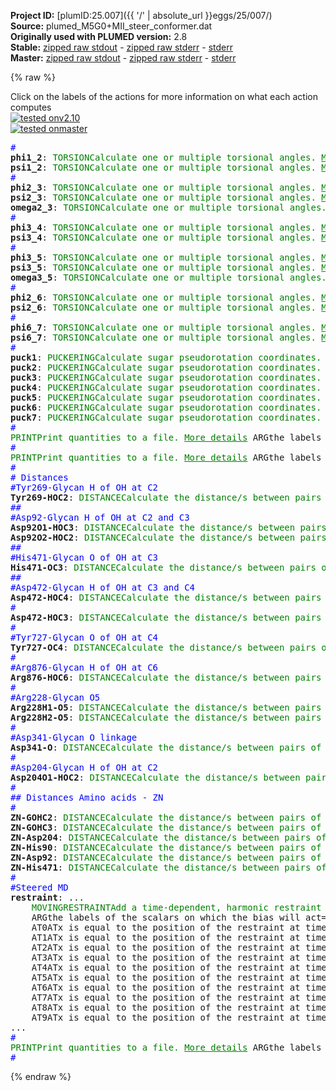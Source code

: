 **Project ID:** [plumID:25.007]({{ '/' | absolute_url }}eggs/25/007/)  
**Source:** plumed_M5G0+MII_steer_conformer.dat  
**Originally used with PLUMED version:** 2.8  
**Stable:** [zipped raw stdout](plumed_M5G0+MII_steer_conformer.dat.plumed.stdout.txt.zip) - [zipped raw stderr](plumed_M5G0+MII_steer_conformer.dat.plumed.stderr.txt.zip) - [stderr](plumed_M5G0+MII_steer_conformer.dat.plumed.stderr)  
**Master:** [zipped raw stdout](plumed_M5G0+MII_steer_conformer.dat.plumed_master.stdout.txt.zip) - [zipped raw stderr](plumed_M5G0+MII_steer_conformer.dat.plumed_master.stderr.txt.zip) - [stderr](plumed_M5G0+MII_steer_conformer.dat.plumed_master.stderr)  

{% raw %}
<div class="plumedpreheader">
<div class="headerInfo" id="value_details_data/plumed_M5G0+MII_steer_conformer.dat"> Click on the labels of the actions for more information on what each action computes </div>
<div class="containerBadge">
<div class="headerBadge"><a href="plumed_M5G0+MII_steer_conformer.dat.plumed.stderr"><img src="https://img.shields.io/badge/v2.10-passing-green.svg" alt="tested onv2.10" /></a></div>
<div class="headerBadge"><a href="plumed_M5G0+MII_steer_conformer.dat.plumed_master.stderr"><img src="https://img.shields.io/badge/master-passing-green.svg" alt="tested onmaster" /></a></div>
</div>
</div>
<pre class="plumedlisting">
<span style="color:blue" class="comment">#</span>
<b name="data/plumed_M5G0+MII_steer_conformer.datphi1_2" onclick='showPath("data/plumed_M5G0+MII_steer_conformer.dat","data/plumed_M5G0+MII_steer_conformer.datphi1_2","data/plumed_M5G0+MII_steer_conformer.datphi1_2","brown")'>phi1_2</b>: <span class="plumedtooltip" style="color:green">TORSION<span class="right">Calculate one or multiple torsional angles. <a href="https://www.plumed.org/doc-master/user-doc/html/TORSION" style="color:green">More details</a><i></i></span></span> <span class="plumedtooltip">ATOMS<span class="right">the four atoms involved in the torsional angle<i></i></span></span>=16217,16215,16214,16204
<span style="display:none;" id="data/plumed_M5G0+MII_steer_conformer.datphi1_2">The TORSION action with label <b>phi1_2</b> calculates the following quantities:<table  align="center" frame="void" width="95%" cellpadding="5%"><tr><td width="5%"><b> Quantity </b>  </td><td><b> Description </b> </td></tr><tr><td width="5%">phi1_2.value</td><td>the TORSION involving these atoms</td></tr></table></span><b name="data/plumed_M5G0+MII_steer_conformer.datpsi1_2" onclick='showPath("data/plumed_M5G0+MII_steer_conformer.dat","data/plumed_M5G0+MII_steer_conformer.datpsi1_2","data/plumed_M5G0+MII_steer_conformer.datpsi1_2","brown")'>psi1_2</b>: <span class="plumedtooltip" style="color:green">TORSION<span class="right">Calculate one or multiple torsional angles. <a href="https://www.plumed.org/doc-master/user-doc/html/TORSION" style="color:green">More details</a><i></i></span></span> <span class="plumedtooltip">ATOMS<span class="right">the four atoms involved in the torsional angle<i></i></span></span>=16215,16214,16204,16200
<span style="color:blue" class="comment">#</span>
<span style="display:none;" id="data/plumed_M5G0+MII_steer_conformer.datpsi1_2">The TORSION action with label <b>psi1_2</b> calculates the following quantities:<table  align="center" frame="void" width="95%" cellpadding="5%"><tr><td width="5%"><b> Quantity </b>  </td><td><b> Description </b> </td></tr><tr><td width="5%">psi1_2.value</td><td>the TORSION involving these atoms</td></tr></table></span><b name="data/plumed_M5G0+MII_steer_conformer.datphi2_3" onclick='showPath("data/plumed_M5G0+MII_steer_conformer.dat","data/plumed_M5G0+MII_steer_conformer.datphi2_3","data/plumed_M5G0+MII_steer_conformer.datphi2_3","brown")'>phi2_3</b>: <span class="plumedtooltip" style="color:green">TORSION<span class="right">Calculate one or multiple torsional angles. <a href="https://www.plumed.org/doc-master/user-doc/html/TORSION" style="color:green">More details</a><i></i></span></span> <span class="plumedtooltip">ATOMS<span class="right">the four atoms involved in the torsional angle<i></i></span></span>=16251,16235,16223,16220
<span style="display:none;" id="data/plumed_M5G0+MII_steer_conformer.datphi2_3">The TORSION action with label <b>phi2_3</b> calculates the following quantities:<table  align="center" frame="void" width="95%" cellpadding="5%"><tr><td width="5%"><b> Quantity </b>  </td><td><b> Description </b> </td></tr><tr><td width="5%">phi2_3.value</td><td>the TORSION involving these atoms</td></tr></table></span><b name="data/plumed_M5G0+MII_steer_conformer.datpsi2_3" onclick='showPath("data/plumed_M5G0+MII_steer_conformer.dat","data/plumed_M5G0+MII_steer_conformer.datpsi2_3","data/plumed_M5G0+MII_steer_conformer.datpsi2_3","brown")'>psi2_3</b>: <span class="plumedtooltip" style="color:green">TORSION<span class="right">Calculate one or multiple torsional angles. <a href="https://www.plumed.org/doc-master/user-doc/html/TORSION" style="color:green">More details</a><i></i></span></span> <span class="plumedtooltip">ATOMS<span class="right">the four atoms involved in the torsional angle<i></i></span></span>=16235,16223,16220,16218
<span style="display:none;" id="data/plumed_M5G0+MII_steer_conformer.datpsi2_3">The TORSION action with label <b>psi2_3</b> calculates the following quantities:<table  align="center" frame="void" width="95%" cellpadding="5%"><tr><td width="5%"><b> Quantity </b>  </td><td><b> Description </b> </td></tr><tr><td width="5%">psi2_3.value</td><td>the TORSION involving these atoms</td></tr></table></span><b name="data/plumed_M5G0+MII_steer_conformer.datomega2_3" onclick='showPath("data/plumed_M5G0+MII_steer_conformer.dat","data/plumed_M5G0+MII_steer_conformer.datomega2_3","data/plumed_M5G0+MII_steer_conformer.datomega2_3","brown")'>omega2_3</b>: <span class="plumedtooltip" style="color:green">TORSION<span class="right">Calculate one or multiple torsional angles. <a href="https://www.plumed.org/doc-master/user-doc/html/TORSION" style="color:green">More details</a><i></i></span></span> <span class="plumedtooltip">ATOMS<span class="right">the four atoms involved in the torsional angle<i></i></span></span>=16223,16220,16218,16224
<span style="color:blue" class="comment">#</span>
<span style="display:none;" id="data/plumed_M5G0+MII_steer_conformer.datomega2_3">The TORSION action with label <b>omega2_3</b> calculates the following quantities:<table  align="center" frame="void" width="95%" cellpadding="5%"><tr><td width="5%"><b> Quantity </b>  </td><td><b> Description </b> </td></tr><tr><td width="5%">omega2_3.value</td><td>the TORSION involving these atoms</td></tr></table></span><b name="data/plumed_M5G0+MII_steer_conformer.datphi3_4" onclick='showPath("data/plumed_M5G0+MII_steer_conformer.dat","data/plumed_M5G0+MII_steer_conformer.datphi3_4","data/plumed_M5G0+MII_steer_conformer.datphi3_4","brown")'>phi3_4</b>: <span class="plumedtooltip" style="color:green">TORSION<span class="right">Calculate one or multiple torsional angles. <a href="https://www.plumed.org/doc-master/user-doc/html/TORSION" style="color:green">More details</a><i></i></span></span> <span class="plumedtooltip">ATOMS<span class="right">the four atoms involved in the torsional angle<i></i></span></span>=16270,16255,16254,16241
<span style="display:none;" id="data/plumed_M5G0+MII_steer_conformer.datphi3_4">The TORSION action with label <b>phi3_4</b> calculates the following quantities:<table  align="center" frame="void" width="95%" cellpadding="5%"><tr><td width="5%"><b> Quantity </b>  </td><td><b> Description </b> </td></tr><tr><td width="5%">phi3_4.value</td><td>the TORSION involving these atoms</td></tr></table></span><b name="data/plumed_M5G0+MII_steer_conformer.datpsi3_4" onclick='showPath("data/plumed_M5G0+MII_steer_conformer.dat","data/plumed_M5G0+MII_steer_conformer.datpsi3_4","data/plumed_M5G0+MII_steer_conformer.datpsi3_4","brown")'>psi3_4</b>: <span class="plumedtooltip" style="color:green">TORSION<span class="right">Calculate one or multiple torsional angles. <a href="https://www.plumed.org/doc-master/user-doc/html/TORSION" style="color:green">More details</a><i></i></span></span> <span class="plumedtooltip">ATOMS<span class="right">the four atoms involved in the torsional angle<i></i></span></span>=16255,16254,16241,16237
<span style="color:blue" class="comment">#</span>
<span style="display:none;" id="data/plumed_M5G0+MII_steer_conformer.datpsi3_4">The TORSION action with label <b>psi3_4</b> calculates the following quantities:<table  align="center" frame="void" width="95%" cellpadding="5%"><tr><td width="5%"><b> Quantity </b>  </td><td><b> Description </b> </td></tr><tr><td width="5%">psi3_4.value</td><td>the TORSION involving these atoms</td></tr></table></span><b name="data/plumed_M5G0+MII_steer_conformer.datphi3_5" onclick='showPath("data/plumed_M5G0+MII_steer_conformer.dat","data/plumed_M5G0+MII_steer_conformer.datphi3_5","data/plumed_M5G0+MII_steer_conformer.datphi3_5","brown")'>phi3_5</b>: <span class="plumedtooltip" style="color:green">TORSION<span class="right">Calculate one or multiple torsional angles. <a href="https://www.plumed.org/doc-master/user-doc/html/TORSION" style="color:green">More details</a><i></i></span></span> <span class="plumedtooltip">ATOMS<span class="right">the four atoms involved in the torsional angle<i></i></span></span>=16292,16277,16250,16247
<span style="display:none;" id="data/plumed_M5G0+MII_steer_conformer.datphi3_5">The TORSION action with label <b>phi3_5</b> calculates the following quantities:<table  align="center" frame="void" width="95%" cellpadding="5%"><tr><td width="5%"><b> Quantity </b>  </td><td><b> Description </b> </td></tr><tr><td width="5%">phi3_5.value</td><td>the TORSION involving these atoms</td></tr></table></span><b name="data/plumed_M5G0+MII_steer_conformer.datpsi3_5" onclick='showPath("data/plumed_M5G0+MII_steer_conformer.dat","data/plumed_M5G0+MII_steer_conformer.datpsi3_5","data/plumed_M5G0+MII_steer_conformer.datpsi3_5","brown")'>psi3_5</b>: <span class="plumedtooltip" style="color:green">TORSION<span class="right">Calculate one or multiple torsional angles. <a href="https://www.plumed.org/doc-master/user-doc/html/TORSION" style="color:green">More details</a><i></i></span></span> <span class="plumedtooltip">ATOMS<span class="right">the four atoms involved in the torsional angle<i></i></span></span>=16277,16250,16247,16245
<span style="display:none;" id="data/plumed_M5G0+MII_steer_conformer.datpsi3_5">The TORSION action with label <b>psi3_5</b> calculates the following quantities:<table  align="center" frame="void" width="95%" cellpadding="5%"><tr><td width="5%"><b> Quantity </b>  </td><td><b> Description </b> </td></tr><tr><td width="5%">psi3_5.value</td><td>the TORSION involving these atoms</td></tr></table></span><b name="data/plumed_M5G0+MII_steer_conformer.datomega3_5" onclick='showPath("data/plumed_M5G0+MII_steer_conformer.dat","data/plumed_M5G0+MII_steer_conformer.datomega3_5","data/plumed_M5G0+MII_steer_conformer.datomega3_5","brown")'>omega3_5</b>: <span class="plumedtooltip" style="color:green">TORSION<span class="right">Calculate one or multiple torsional angles. <a href="https://www.plumed.org/doc-master/user-doc/html/TORSION" style="color:green">More details</a><i></i></span></span> <span class="plumedtooltip">ATOMS<span class="right">the four atoms involved in the torsional angle<i></i></span></span>=16250,16247,16245,16243
<span style="color:blue" class="comment">#</span>
<span style="display:none;" id="data/plumed_M5G0+MII_steer_conformer.datomega3_5">The TORSION action with label <b>omega3_5</b> calculates the following quantities:<table  align="center" frame="void" width="95%" cellpadding="5%"><tr><td width="5%"><b> Quantity </b>  </td><td><b> Description </b> </td></tr><tr><td width="5%">omega3_5.value</td><td>the TORSION involving these atoms</td></tr></table></span><b name="data/plumed_M5G0+MII_steer_conformer.datphi2_6" onclick='showPath("data/plumed_M5G0+MII_steer_conformer.dat","data/plumed_M5G0+MII_steer_conformer.datphi2_6","data/plumed_M5G0+MII_steer_conformer.datphi2_6","brown")'>phi2_6</b>: <span class="plumedtooltip" style="color:green">TORSION<span class="right">Calculate one or multiple torsional angles. <a href="https://www.plumed.org/doc-master/user-doc/html/TORSION" style="color:green">More details</a><i></i></span></span> <span class="plumedtooltip">ATOMS<span class="right">the four atoms involved in the torsional angle<i></i></span></span>=16314,16299,16234,16228
<span style="display:none;" id="data/plumed_M5G0+MII_steer_conformer.datphi2_6">The TORSION action with label <b>phi2_6</b> calculates the following quantities:<table  align="center" frame="void" width="95%" cellpadding="5%"><tr><td width="5%"><b> Quantity </b>  </td><td><b> Description </b> </td></tr><tr><td width="5%">phi2_6.value</td><td>the TORSION involving these atoms</td></tr></table></span><b name="data/plumed_M5G0+MII_steer_conformer.datpsi2_6" onclick='showPath("data/plumed_M5G0+MII_steer_conformer.dat","data/plumed_M5G0+MII_steer_conformer.datpsi2_6","data/plumed_M5G0+MII_steer_conformer.datpsi2_6","brown")'>psi2_6</b>: <span class="plumedtooltip" style="color:green">TORSION<span class="right">Calculate one or multiple torsional angles. <a href="https://www.plumed.org/doc-master/user-doc/html/TORSION" style="color:green">More details</a><i></i></span></span> <span class="plumedtooltip">ATOMS<span class="right">the four atoms involved in the torsional angle<i></i></span></span>=16299,16234,16228,16230
<span style="color:blue" class="comment">#</span>
<span style="display:none;" id="data/plumed_M5G0+MII_steer_conformer.datpsi2_6">The TORSION action with label <b>psi2_6</b> calculates the following quantities:<table  align="center" frame="void" width="95%" cellpadding="5%"><tr><td width="5%"><b> Quantity </b>  </td><td><b> Description </b> </td></tr><tr><td width="5%">psi2_6.value</td><td>the TORSION involving these atoms</td></tr></table></span><b name="data/plumed_M5G0+MII_steer_conformer.datphi6_7" onclick='showPath("data/plumed_M5G0+MII_steer_conformer.dat","data/plumed_M5G0+MII_steer_conformer.datphi6_7","data/plumed_M5G0+MII_steer_conformer.datphi6_7","brown")'>phi6_7</b>: <span class="plumedtooltip" style="color:green">TORSION<span class="right">Calculate one or multiple torsional angles. <a href="https://www.plumed.org/doc-master/user-doc/html/TORSION" style="color:green">More details</a><i></i></span></span> <span class="plumedtooltip">ATOMS<span class="right">the four atoms involved in the torsional angle<i></i></span></span>=16322,16320,16319,16301
<span style="display:none;" id="data/plumed_M5G0+MII_steer_conformer.datphi6_7">The TORSION action with label <b>phi6_7</b> calculates the following quantities:<table  align="center" frame="void" width="95%" cellpadding="5%"><tr><td width="5%"><b> Quantity </b>  </td><td><b> Description </b> </td></tr><tr><td width="5%">phi6_7.value</td><td>the TORSION involving these atoms</td></tr></table></span><b name="data/plumed_M5G0+MII_steer_conformer.datpsi6_7" onclick='showPath("data/plumed_M5G0+MII_steer_conformer.dat","data/plumed_M5G0+MII_steer_conformer.datpsi6_7","data/plumed_M5G0+MII_steer_conformer.datpsi6_7","brown")'>psi6_7</b>: <span class="plumedtooltip" style="color:green">TORSION<span class="right">Calculate one or multiple torsional angles. <a href="https://www.plumed.org/doc-master/user-doc/html/TORSION" style="color:green">More details</a><i></i></span></span> <span class="plumedtooltip">ATOMS<span class="right">the four atoms involved in the torsional angle<i></i></span></span>=16320,16319,16301,16299
<span style="color:blue" class="comment">#</span>
<span style="display:none;" id="data/plumed_M5G0+MII_steer_conformer.datpsi6_7">The TORSION action with label <b>psi6_7</b> calculates the following quantities:<table  align="center" frame="void" width="95%" cellpadding="5%"><tr><td width="5%"><b> Quantity </b>  </td><td><b> Description </b> </td></tr><tr><td width="5%">psi6_7.value</td><td>the TORSION involving these atoms</td></tr></table></span><b name="data/plumed_M5G0+MII_steer_conformer.datpuck1" onclick='showPath("data/plumed_M5G0+MII_steer_conformer.dat","data/plumed_M5G0+MII_steer_conformer.datpuck1","data/plumed_M5G0+MII_steer_conformer.datpuck1","brown")'>puck1</b>: <span class="plumedtooltip" style="color:green">PUCKERING<span class="right">Calculate sugar pseudorotation coordinates. <a href="https://www.plumed.org/doc-master/user-doc/html/PUCKERING" style="color:green">More details</a><i></i></span></span> <span class="plumedtooltip">ATOMS<span class="right">the five or six atoms of the sugar ring in the proper order<i></i></span></span>=16213,16188,16190,16200,16204,16206
<span style="display:none;" id="data/plumed_M5G0+MII_steer_conformer.datpuck1">The PUCKERING action with label <b>puck1</b> calculates the following quantities:<table  align="center" frame="void" width="95%" cellpadding="5%"><tr><td width="5%"><b> Quantity </b>  </td><td><b> Description </b> </td></tr><tr><td width="5%">puck1.phs</td><td>Pseudorotation phase (5 membered rings)</td></tr><tr><td width="5%">puck1.amp</td><td>Pseudorotation amplitude (5 membered rings)</td></tr><tr><td width="5%">puck1.Zx</td><td>Pseudorotation x Cartesian component (5 membered rings)</td></tr><tr><td width="5%">puck1.Zy</td><td>Pseudorotation y Cartesian component (5 membered rings)</td></tr><tr><td width="5%">puck1.phi</td><td>Pseudorotation phase (6 membered rings)</td></tr><tr><td width="5%">puck1.theta</td><td>Theta angle (6 membered rings)</td></tr><tr><td width="5%">puck1.amplitude</td><td>Pseudorotation amplitude (6 membered rings)</td></tr><tr><td width="5%">puck1.qx</td><td>Cartesian component x (6 membered rings)</td></tr><tr><td width="5%">puck1.qy</td><td>Cartesian component y (6 membered rings)</td></tr><tr><td width="5%">puck1.qz</td><td>Cartesian component z (6 membered rings)</td></tr></table></span><b name="data/plumed_M5G0+MII_steer_conformer.datpuck2" onclick='showPath("data/plumed_M5G0+MII_steer_conformer.dat","data/plumed_M5G0+MII_steer_conformer.datpuck2","data/plumed_M5G0+MII_steer_conformer.datpuck2","brown")'>puck2</b>: <span class="plumedtooltip" style="color:green">PUCKERING<span class="right">Calculate sugar pseudorotation coordinates. <a href="https://www.plumed.org/doc-master/user-doc/html/PUCKERING" style="color:green">More details</a><i></i></span></span> <span class="plumedtooltip">ATOMS<span class="right">the five or six atoms of the sugar ring in the proper order<i></i></span></span>=16217,16215,16230,16228,16224,16218
<span style="display:none;" id="data/plumed_M5G0+MII_steer_conformer.datpuck2">The PUCKERING action with label <b>puck2</b> calculates the following quantities:<table  align="center" frame="void" width="95%" cellpadding="5%"><tr><td width="5%"><b> Quantity </b>  </td><td><b> Description </b> </td></tr><tr><td width="5%">puck2.phs</td><td>Pseudorotation phase (5 membered rings)</td></tr><tr><td width="5%">puck2.amp</td><td>Pseudorotation amplitude (5 membered rings)</td></tr><tr><td width="5%">puck2.Zx</td><td>Pseudorotation x Cartesian component (5 membered rings)</td></tr><tr><td width="5%">puck2.Zy</td><td>Pseudorotation y Cartesian component (5 membered rings)</td></tr><tr><td width="5%">puck2.phi</td><td>Pseudorotation phase (6 membered rings)</td></tr><tr><td width="5%">puck2.theta</td><td>Theta angle (6 membered rings)</td></tr><tr><td width="5%">puck2.amplitude</td><td>Pseudorotation amplitude (6 membered rings)</td></tr><tr><td width="5%">puck2.qx</td><td>Cartesian component x (6 membered rings)</td></tr><tr><td width="5%">puck2.qy</td><td>Cartesian component y (6 membered rings)</td></tr><tr><td width="5%">puck2.qz</td><td>Cartesian component z (6 membered rings)</td></tr></table></span><b name="data/plumed_M5G0+MII_steer_conformer.datpuck3" onclick='showPath("data/plumed_M5G0+MII_steer_conformer.dat","data/plumed_M5G0+MII_steer_conformer.datpuck3","data/plumed_M5G0+MII_steer_conformer.datpuck3","brown")'>puck3</b>: <span class="plumedtooltip" style="color:green">PUCKERING<span class="right">Calculate sugar pseudorotation coordinates. <a href="https://www.plumed.org/doc-master/user-doc/html/PUCKERING" style="color:green">More details</a><i></i></span></span> <span class="plumedtooltip">ATOMS<span class="right">the five or six atoms of the sugar ring in the proper order<i></i></span></span>=16251,16235,16237,16241,16243,16245
<span style="display:none;" id="data/plumed_M5G0+MII_steer_conformer.datpuck3">The PUCKERING action with label <b>puck3</b> calculates the following quantities:<table  align="center" frame="void" width="95%" cellpadding="5%"><tr><td width="5%"><b> Quantity </b>  </td><td><b> Description </b> </td></tr><tr><td width="5%">puck3.phs</td><td>Pseudorotation phase (5 membered rings)</td></tr><tr><td width="5%">puck3.amp</td><td>Pseudorotation amplitude (5 membered rings)</td></tr><tr><td width="5%">puck3.Zx</td><td>Pseudorotation x Cartesian component (5 membered rings)</td></tr><tr><td width="5%">puck3.Zy</td><td>Pseudorotation y Cartesian component (5 membered rings)</td></tr><tr><td width="5%">puck3.phi</td><td>Pseudorotation phase (6 membered rings)</td></tr><tr><td width="5%">puck3.theta</td><td>Theta angle (6 membered rings)</td></tr><tr><td width="5%">puck3.amplitude</td><td>Pseudorotation amplitude (6 membered rings)</td></tr><tr><td width="5%">puck3.qx</td><td>Cartesian component x (6 membered rings)</td></tr><tr><td width="5%">puck3.qy</td><td>Cartesian component y (6 membered rings)</td></tr><tr><td width="5%">puck3.qz</td><td>Cartesian component z (6 membered rings)</td></tr></table></span><b name="data/plumed_M5G0+MII_steer_conformer.datpuck4" onclick='showPath("data/plumed_M5G0+MII_steer_conformer.dat","data/plumed_M5G0+MII_steer_conformer.datpuck4","data/plumed_M5G0+MII_steer_conformer.datpuck4","brown")'>puck4</b>: <span class="plumedtooltip" style="color:green">PUCKERING<span class="right">Calculate sugar pseudorotation coordinates. <a href="https://www.plumed.org/doc-master/user-doc/html/PUCKERING" style="color:green">More details</a><i></i></span></span> <span class="plumedtooltip">ATOMS<span class="right">the five or six atoms of the sugar ring in the proper order<i></i></span></span>=16270,16255,16257,16259,16261,16263
<span style="display:none;" id="data/plumed_M5G0+MII_steer_conformer.datpuck4">The PUCKERING action with label <b>puck4</b> calculates the following quantities:<table  align="center" frame="void" width="95%" cellpadding="5%"><tr><td width="5%"><b> Quantity </b>  </td><td><b> Description </b> </td></tr><tr><td width="5%">puck4.phs</td><td>Pseudorotation phase (5 membered rings)</td></tr><tr><td width="5%">puck4.amp</td><td>Pseudorotation amplitude (5 membered rings)</td></tr><tr><td width="5%">puck4.Zx</td><td>Pseudorotation x Cartesian component (5 membered rings)</td></tr><tr><td width="5%">puck4.Zy</td><td>Pseudorotation y Cartesian component (5 membered rings)</td></tr><tr><td width="5%">puck4.phi</td><td>Pseudorotation phase (6 membered rings)</td></tr><tr><td width="5%">puck4.theta</td><td>Theta angle (6 membered rings)</td></tr><tr><td width="5%">puck4.amplitude</td><td>Pseudorotation amplitude (6 membered rings)</td></tr><tr><td width="5%">puck4.qx</td><td>Cartesian component x (6 membered rings)</td></tr><tr><td width="5%">puck4.qy</td><td>Cartesian component y (6 membered rings)</td></tr><tr><td width="5%">puck4.qz</td><td>Cartesian component z (6 membered rings)</td></tr></table></span><b name="data/plumed_M5G0+MII_steer_conformer.datpuck5" onclick='showPath("data/plumed_M5G0+MII_steer_conformer.dat","data/plumed_M5G0+MII_steer_conformer.datpuck5","data/plumed_M5G0+MII_steer_conformer.datpuck5","brown")'>puck5</b>: <span class="plumedtooltip" style="color:green">PUCKERING<span class="right">Calculate sugar pseudorotation coordinates. <a href="https://www.plumed.org/doc-master/user-doc/html/PUCKERING" style="color:green">More details</a><i></i></span></span> <span class="plumedtooltip">ATOMS<span class="right">the five or six atoms of the sugar ring in the proper order<i></i></span></span>=16292,16277,16279,16281,16283,16285
<span style="display:none;" id="data/plumed_M5G0+MII_steer_conformer.datpuck5">The PUCKERING action with label <b>puck5</b> calculates the following quantities:<table  align="center" frame="void" width="95%" cellpadding="5%"><tr><td width="5%"><b> Quantity </b>  </td><td><b> Description </b> </td></tr><tr><td width="5%">puck5.phs</td><td>Pseudorotation phase (5 membered rings)</td></tr><tr><td width="5%">puck5.amp</td><td>Pseudorotation amplitude (5 membered rings)</td></tr><tr><td width="5%">puck5.Zx</td><td>Pseudorotation x Cartesian component (5 membered rings)</td></tr><tr><td width="5%">puck5.Zy</td><td>Pseudorotation y Cartesian component (5 membered rings)</td></tr><tr><td width="5%">puck5.phi</td><td>Pseudorotation phase (6 membered rings)</td></tr><tr><td width="5%">puck5.theta</td><td>Theta angle (6 membered rings)</td></tr><tr><td width="5%">puck5.amplitude</td><td>Pseudorotation amplitude (6 membered rings)</td></tr><tr><td width="5%">puck5.qx</td><td>Cartesian component x (6 membered rings)</td></tr><tr><td width="5%">puck5.qy</td><td>Cartesian component y (6 membered rings)</td></tr><tr><td width="5%">puck5.qz</td><td>Cartesian component z (6 membered rings)</td></tr></table></span><b name="data/plumed_M5G0+MII_steer_conformer.datpuck6" onclick='showPath("data/plumed_M5G0+MII_steer_conformer.dat","data/plumed_M5G0+MII_steer_conformer.datpuck6","data/plumed_M5G0+MII_steer_conformer.datpuck6","brown")'>puck6</b>: <span class="plumedtooltip" style="color:green">PUCKERING<span class="right">Calculate sugar pseudorotation coordinates. <a href="https://www.plumed.org/doc-master/user-doc/html/PUCKERING" style="color:green">More details</a><i></i></span></span> <span class="plumedtooltip">ATOMS<span class="right">the five or six atoms of the sugar ring in the proper order<i></i></span></span>=16314,16299,16301,16303,16305,16307
<span style="display:none;" id="data/plumed_M5G0+MII_steer_conformer.datpuck6">The PUCKERING action with label <b>puck6</b> calculates the following quantities:<table  align="center" frame="void" width="95%" cellpadding="5%"><tr><td width="5%"><b> Quantity </b>  </td><td><b> Description </b> </td></tr><tr><td width="5%">puck6.phs</td><td>Pseudorotation phase (5 membered rings)</td></tr><tr><td width="5%">puck6.amp</td><td>Pseudorotation amplitude (5 membered rings)</td></tr><tr><td width="5%">puck6.Zx</td><td>Pseudorotation x Cartesian component (5 membered rings)</td></tr><tr><td width="5%">puck6.Zy</td><td>Pseudorotation y Cartesian component (5 membered rings)</td></tr><tr><td width="5%">puck6.phi</td><td>Pseudorotation phase (6 membered rings)</td></tr><tr><td width="5%">puck6.theta</td><td>Theta angle (6 membered rings)</td></tr><tr><td width="5%">puck6.amplitude</td><td>Pseudorotation amplitude (6 membered rings)</td></tr><tr><td width="5%">puck6.qx</td><td>Cartesian component x (6 membered rings)</td></tr><tr><td width="5%">puck6.qy</td><td>Cartesian component y (6 membered rings)</td></tr><tr><td width="5%">puck6.qz</td><td>Cartesian component z (6 membered rings)</td></tr></table></span><b name="data/plumed_M5G0+MII_steer_conformer.datpuck7" onclick='showPath("data/plumed_M5G0+MII_steer_conformer.dat","data/plumed_M5G0+MII_steer_conformer.datpuck7","data/plumed_M5G0+MII_steer_conformer.datpuck7","brown")'>puck7</b>: <span class="plumedtooltip" style="color:green">PUCKERING<span class="right">Calculate sugar pseudorotation coordinates. <a href="https://www.plumed.org/doc-master/user-doc/html/PUCKERING" style="color:green">More details</a><i></i></span></span> <span class="plumedtooltip">ATOMS<span class="right">the five or six atoms of the sugar ring in the proper order<i></i></span></span>=16322,16320,16338,16334,16330,16323
<span style="color:blue" class="comment">#</span>
<span style="display:none;" id="data/plumed_M5G0+MII_steer_conformer.datpuck7">The PUCKERING action with label <b>puck7</b> calculates the following quantities:<table  align="center" frame="void" width="95%" cellpadding="5%"><tr><td width="5%"><b> Quantity </b>  </td><td><b> Description </b> </td></tr><tr><td width="5%">puck7.phs</td><td>Pseudorotation phase (5 membered rings)</td></tr><tr><td width="5%">puck7.amp</td><td>Pseudorotation amplitude (5 membered rings)</td></tr><tr><td width="5%">puck7.Zx</td><td>Pseudorotation x Cartesian component (5 membered rings)</td></tr><tr><td width="5%">puck7.Zy</td><td>Pseudorotation y Cartesian component (5 membered rings)</td></tr><tr><td width="5%">puck7.phi</td><td>Pseudorotation phase (6 membered rings)</td></tr><tr><td width="5%">puck7.theta</td><td>Theta angle (6 membered rings)</td></tr><tr><td width="5%">puck7.amplitude</td><td>Pseudorotation amplitude (6 membered rings)</td></tr><tr><td width="5%">puck7.qx</td><td>Cartesian component x (6 membered rings)</td></tr><tr><td width="5%">puck7.qy</td><td>Cartesian component y (6 membered rings)</td></tr><tr><td width="5%">puck7.qz</td><td>Cartesian component z (6 membered rings)</td></tr></table></span><span class="plumedtooltip" style="color:green">PRINT<span class="right">Print quantities to a file. <a href="https://www.plumed.org/doc-master/user-doc/html/PRINT" style="color:green">More details</a><i></i></span></span> <span class="plumedtooltip">ARG<span class="right">the labels of the values that you would like to print to the file<i></i></span></span>=<b name="data/plumed_M5G0+MII_steer_conformer.datphi1_2">phi1_2</b>,<b name="data/plumed_M5G0+MII_steer_conformer.datpsi1_2">psi1_2</b>,<b name="data/plumed_M5G0+MII_steer_conformer.datphi2_3">phi2_3</b>,<b name="data/plumed_M5G0+MII_steer_conformer.datpsi2_3">psi2_3</b>,<b name="data/plumed_M5G0+MII_steer_conformer.datomega2_3">omega2_3</b>,<b name="data/plumed_M5G0+MII_steer_conformer.datphi3_4">phi3_4</b>,<b name="data/plumed_M5G0+MII_steer_conformer.datpsi3_4">psi3_4</b>,<b name="data/plumed_M5G0+MII_steer_conformer.datphi3_5">phi3_5</b>,<b name="data/plumed_M5G0+MII_steer_conformer.datpsi3_5">psi3_5</b>,<b name="data/plumed_M5G0+MII_steer_conformer.datomega3_5">omega3_5</b>,<b name="data/plumed_M5G0+MII_steer_conformer.datphi2_6">phi2_6</b>,<b name="data/plumed_M5G0+MII_steer_conformer.datpsi2_6">psi2_6</b>,<b name="data/plumed_M5G0+MII_steer_conformer.datphi6_7">phi6_7</b>,<b name="data/plumed_M5G0+MII_steer_conformer.datpsi6_7">psi6_7</b> <span class="plumedtooltip">STRIDE<span class="right"> the frequency with which the quantities of interest should be output<i></i></span></span>=5000 <span class="plumedtooltip">FILE<span class="right">the name of the file on which to output these quantities<i></i></span></span>=COLVAR
<span style="color:blue" class="comment">#</span>
<span style="display:none;" id="data/plumed_M5G0+MII_steer_conformer.dat">The PRINT action with label <b></b> calculates something</span><span class="plumedtooltip" style="color:green">PRINT<span class="right">Print quantities to a file. <a href="https://www.plumed.org/doc-master/user-doc/html/PRINT" style="color:green">More details</a><i></i></span></span> <span class="plumedtooltip">ARG<span class="right">the labels of the values that you would like to print to the file<i></i></span></span>=<b name="data/plumed_M5G0+MII_steer_conformer.datpuck1">puck1.theta</b>,<b name="data/plumed_M5G0+MII_steer_conformer.datpuck2">puck2.theta</b>,<b name="data/plumed_M5G0+MII_steer_conformer.datpuck3">puck3.theta</b>,<b name="data/plumed_M5G0+MII_steer_conformer.datpuck4">puck4.theta</b>,<b name="data/plumed_M5G0+MII_steer_conformer.datpuck5">puck5.theta</b>,<b name="data/plumed_M5G0+MII_steer_conformer.datpuck6">puck6.theta</b>,<b name="data/plumed_M5G0+MII_steer_conformer.datpuck7">puck7.theta</b>,<b name="data/plumed_M5G0+MII_steer_conformer.datpuck1">puck1.phi</b>,<b name="data/plumed_M5G0+MII_steer_conformer.datpuck2">puck2.phi</b>,<b name="data/plumed_M5G0+MII_steer_conformer.datpuck3">puck3.phi</b>,<b name="data/plumed_M5G0+MII_steer_conformer.datpuck4">puck4.phi</b>,<b name="data/plumed_M5G0+MII_steer_conformer.datpuck5">puck5.phi</b>,<b name="data/plumed_M5G0+MII_steer_conformer.datpuck6">puck6.phi</b>,<b name="data/plumed_M5G0+MII_steer_conformer.datpuck7">puck7.phi</b> <span class="plumedtooltip">STRIDE<span class="right"> the frequency with which the quantities of interest should be output<i></i></span></span>=5000 <span class="plumedtooltip">FILE<span class="right">the name of the file on which to output these quantities<i></i></span></span>=COLVAR_theta
<span style="color:blue" class="comment">#</span>
<span style="color:blue" class="comment"># Distances</span>
<span style="color:blue" class="comment">#Tyr269-Glycan H of OH at C2</span>
<b name="data/plumed_M5G0+MII_steer_conformer.datTyr269-HOC2" onclick='showPath("data/plumed_M5G0+MII_steer_conformer.dat","data/plumed_M5G0+MII_steer_conformer.datTyr269-HOC2","data/plumed_M5G0+MII_steer_conformer.datTyr269-HOC2","brown")'>Tyr269-HOC2</b>: <span class="plumedtooltip" style="color:green">DISTANCE<span class="right">Calculate the distance/s between pairs of atoms. <a href="https://www.plumed.org/doc-master/user-doc/html/DISTANCE" style="color:green">More details</a><i></i></span></span> <span class="plumedtooltip">ATOMS<span class="right">the pair of atom that we are calculating the distance between<i></i></span></span>=3939,16297
<span style="color:blue" class="comment">##</span>
<span style="color:blue" class="comment">#Asp92-Glycan H of OH at C2 and C3</span>
<span style="display:none;" id="data/plumed_M5G0+MII_steer_conformer.datTyr269-HOC2">The DISTANCE action with label <b>Tyr269-HOC2</b> calculates the following quantities:<table  align="center" frame="void" width="95%" cellpadding="5%"><tr><td width="5%"><b> Quantity </b>  </td><td><b> Description </b> </td></tr><tr><td width="5%">Tyr269-HOC2.value</td><td>the DISTANCE between this pair of atoms</td></tr></table></span><b name="data/plumed_M5G0+MII_steer_conformer.datAsp92O1-HOC3" onclick='showPath("data/plumed_M5G0+MII_steer_conformer.dat","data/plumed_M5G0+MII_steer_conformer.datAsp92O1-HOC3","data/plumed_M5G0+MII_steer_conformer.datAsp92O1-HOC3","brown")'>Asp92O1-HOC3</b>: <span class="plumedtooltip" style="color:green">DISTANCE<span class="right">Calculate the distance/s between pairs of atoms. <a href="https://www.plumed.org/doc-master/user-doc/html/DISTANCE" style="color:green">More details</a><i></i></span></span> <span class="plumedtooltip">ATOMS<span class="right">the pair of atom that we are calculating the distance between<i></i></span></span>=1006,16296
<span style="display:none;" id="data/plumed_M5G0+MII_steer_conformer.datAsp92O1-HOC3">The DISTANCE action with label <b>Asp92O1-HOC3</b> calculates the following quantities:<table  align="center" frame="void" width="95%" cellpadding="5%"><tr><td width="5%"><b> Quantity </b>  </td><td><b> Description </b> </td></tr><tr><td width="5%">Asp92O1-HOC3.value</td><td>the DISTANCE between this pair of atoms</td></tr></table></span><b name="data/plumed_M5G0+MII_steer_conformer.datAsp92O2-HOC2" onclick='showPath("data/plumed_M5G0+MII_steer_conformer.dat","data/plumed_M5G0+MII_steer_conformer.datAsp92O2-HOC2","data/plumed_M5G0+MII_steer_conformer.datAsp92O2-HOC2","brown")'>Asp92O2-HOC2</b>: <span class="plumedtooltip" style="color:green">DISTANCE<span class="right">Calculate the distance/s between pairs of atoms. <a href="https://www.plumed.org/doc-master/user-doc/html/DISTANCE" style="color:green">More details</a><i></i></span></span> <span class="plumedtooltip">ATOMS<span class="right">the pair of atom that we are calculating the distance between<i></i></span></span>=1007,16298
<span style="color:blue" class="comment">##</span>
<span style="color:blue" class="comment">#His471-Glycan O of OH at C3</span>
<span style="display:none;" id="data/plumed_M5G0+MII_steer_conformer.datAsp92O2-HOC2">The DISTANCE action with label <b>Asp92O2-HOC2</b> calculates the following quantities:<table  align="center" frame="void" width="95%" cellpadding="5%"><tr><td width="5%"><b> Quantity </b>  </td><td><b> Description </b> </td></tr><tr><td width="5%">Asp92O2-HOC2.value</td><td>the DISTANCE between this pair of atoms</td></tr></table></span><b name="data/plumed_M5G0+MII_steer_conformer.datHis471-OC3" onclick='showPath("data/plumed_M5G0+MII_steer_conformer.dat","data/plumed_M5G0+MII_steer_conformer.datHis471-OC3","data/plumed_M5G0+MII_steer_conformer.datHis471-OC3","brown")'>His471-OC3</b>: <span class="plumedtooltip" style="color:green">DISTANCE<span class="right">Calculate the distance/s between pairs of atoms. <a href="https://www.plumed.org/doc-master/user-doc/html/DISTANCE" style="color:green">More details</a><i></i></span></span> <span class="plumedtooltip">ATOMS<span class="right">the pair of atom that we are calculating the distance between<i></i></span></span>=7215,16295
<span style="color:blue" class="comment">##</span>
<span style="color:blue" class="comment">#Asp472-Glycan H of OH at C3 and C4</span>
<span style="display:none;" id="data/plumed_M5G0+MII_steer_conformer.datHis471-OC3">The DISTANCE action with label <b>His471-OC3</b> calculates the following quantities:<table  align="center" frame="void" width="95%" cellpadding="5%"><tr><td width="5%"><b> Quantity </b>  </td><td><b> Description </b> </td></tr><tr><td width="5%">His471-OC3.value</td><td>the DISTANCE between this pair of atoms</td></tr></table></span><b name="data/plumed_M5G0+MII_steer_conformer.datAsp472-HOC4" onclick='showPath("data/plumed_M5G0+MII_steer_conformer.dat","data/plumed_M5G0+MII_steer_conformer.datAsp472-HOC4","data/plumed_M5G0+MII_steer_conformer.datAsp472-HOC4","brown")'>Asp472-HOC4</b>: <span class="plumedtooltip" style="color:green">DISTANCE<span class="right">Calculate the distance/s between pairs of atoms. <a href="https://www.plumed.org/doc-master/user-doc/html/DISTANCE" style="color:green">More details</a><i></i></span></span> <span class="plumedtooltip">ATOMS<span class="right">the pair of atom that we are calculating the distance between<i></i></span></span>=7228,16294
<span style="color:blue" class="comment">#</span>
<span style="display:none;" id="data/plumed_M5G0+MII_steer_conformer.datAsp472-HOC4">The DISTANCE action with label <b>Asp472-HOC4</b> calculates the following quantities:<table  align="center" frame="void" width="95%" cellpadding="5%"><tr><td width="5%"><b> Quantity </b>  </td><td><b> Description </b> </td></tr><tr><td width="5%">Asp472-HOC4.value</td><td>the DISTANCE between this pair of atoms</td></tr></table></span><b name="data/plumed_M5G0+MII_steer_conformer.datAsp472-HOC3" onclick='showPath("data/plumed_M5G0+MII_steer_conformer.dat","data/plumed_M5G0+MII_steer_conformer.datAsp472-HOC3","data/plumed_M5G0+MII_steer_conformer.datAsp472-HOC3","brown")'>Asp472-HOC3</b>: <span class="plumedtooltip" style="color:green">DISTANCE<span class="right">Calculate the distance/s between pairs of atoms. <a href="https://www.plumed.org/doc-master/user-doc/html/DISTANCE" style="color:green">More details</a><i></i></span></span> <span class="plumedtooltip">ATOMS<span class="right">the pair of atom that we are calculating the distance between<i></i></span></span>=7229,16296
<span style="color:blue" class="comment">#</span>
<span style="color:blue" class="comment">#Tyr727-Glycan O of OH at C4</span>
<span style="display:none;" id="data/plumed_M5G0+MII_steer_conformer.datAsp472-HOC3">The DISTANCE action with label <b>Asp472-HOC3</b> calculates the following quantities:<table  align="center" frame="void" width="95%" cellpadding="5%"><tr><td width="5%"><b> Quantity </b>  </td><td><b> Description </b> </td></tr><tr><td width="5%">Asp472-HOC3.value</td><td>the DISTANCE between this pair of atoms</td></tr></table></span><b name="data/plumed_M5G0+MII_steer_conformer.datTyr727-OC4" onclick='showPath("data/plumed_M5G0+MII_steer_conformer.dat","data/plumed_M5G0+MII_steer_conformer.datTyr727-OC4","data/plumed_M5G0+MII_steer_conformer.datTyr727-OC4","brown")'>Tyr727-OC4</b>: <span class="plumedtooltip" style="color:green">DISTANCE<span class="right">Calculate the distance/s between pairs of atoms. <a href="https://www.plumed.org/doc-master/user-doc/html/DISTANCE" style="color:green">More details</a><i></i></span></span> <span class="plumedtooltip">ATOMS<span class="right">the pair of atom that we are calculating the distance between<i></i></span></span>=11250,16293
<span style="color:blue" class="comment">#</span>
<span style="color:blue" class="comment">#Arg876-Glycan H of OH at C6</span>
<span style="display:none;" id="data/plumed_M5G0+MII_steer_conformer.datTyr727-OC4">The DISTANCE action with label <b>Tyr727-OC4</b> calculates the following quantities:<table  align="center" frame="void" width="95%" cellpadding="5%"><tr><td width="5%"><b> Quantity </b>  </td><td><b> Description </b> </td></tr><tr><td width="5%">Tyr727-OC4.value</td><td>the DISTANCE between this pair of atoms</td></tr></table></span><b name="data/plumed_M5G0+MII_steer_conformer.datArg876-HOC6" onclick='showPath("data/plumed_M5G0+MII_steer_conformer.dat","data/plumed_M5G0+MII_steer_conformer.datArg876-HOC6","data/plumed_M5G0+MII_steer_conformer.datArg876-HOC6","brown")'>Arg876-HOC6</b>: <span class="plumedtooltip" style="color:green">DISTANCE<span class="right">Calculate the distance/s between pairs of atoms. <a href="https://www.plumed.org/doc-master/user-doc/html/DISTANCE" style="color:green">More details</a><i></i></span></span> <span class="plumedtooltip">ATOMS<span class="right">the pair of atom that we are calculating the distance between<i></i></span></span>=13561,16291
<span style="color:blue" class="comment">#</span>
<span style="color:blue" class="comment">#Arg228-Glycan O5</span>
<span style="display:none;" id="data/plumed_M5G0+MII_steer_conformer.datArg876-HOC6">The DISTANCE action with label <b>Arg876-HOC6</b> calculates the following quantities:<table  align="center" frame="void" width="95%" cellpadding="5%"><tr><td width="5%"><b> Quantity </b>  </td><td><b> Description </b> </td></tr><tr><td width="5%">Arg876-HOC6.value</td><td>the DISTANCE between this pair of atoms</td></tr></table></span><b name="data/plumed_M5G0+MII_steer_conformer.datArg228H1-O5" onclick='showPath("data/plumed_M5G0+MII_steer_conformer.dat","data/plumed_M5G0+MII_steer_conformer.datArg228H1-O5","data/plumed_M5G0+MII_steer_conformer.datArg228H1-O5","brown")'>Arg228H1-O5</b>: <span class="plumedtooltip" style="color:green">DISTANCE<span class="right">Calculate the distance/s between pairs of atoms. <a href="https://www.plumed.org/doc-master/user-doc/html/DISTANCE" style="color:green">More details</a><i></i></span></span> <span class="plumedtooltip">ATOMS<span class="right">the pair of atom that we are calculating the distance between<i></i></span></span>=3237,16292
<span style="display:none;" id="data/plumed_M5G0+MII_steer_conformer.datArg228H1-O5">The DISTANCE action with label <b>Arg228H1-O5</b> calculates the following quantities:<table  align="center" frame="void" width="95%" cellpadding="5%"><tr><td width="5%"><b> Quantity </b>  </td><td><b> Description </b> </td></tr><tr><td width="5%">Arg228H1-O5.value</td><td>the DISTANCE between this pair of atoms</td></tr></table></span><b name="data/plumed_M5G0+MII_steer_conformer.datArg228H2-O5" onclick='showPath("data/plumed_M5G0+MII_steer_conformer.dat","data/plumed_M5G0+MII_steer_conformer.datArg228H2-O5","data/plumed_M5G0+MII_steer_conformer.datArg228H2-O5","brown")'>Arg228H2-O5</b>: <span class="plumedtooltip" style="color:green">DISTANCE<span class="right">Calculate the distance/s between pairs of atoms. <a href="https://www.plumed.org/doc-master/user-doc/html/DISTANCE" style="color:green">More details</a><i></i></span></span> <span class="plumedtooltip">ATOMS<span class="right">the pair of atom that we are calculating the distance between<i></i></span></span>=3238,16292
<span style="color:blue" class="comment">#</span>
<span style="color:blue" class="comment">#Asp341-Glycan O linkage</span>
<span style="display:none;" id="data/plumed_M5G0+MII_steer_conformer.datArg228H2-O5">The DISTANCE action with label <b>Arg228H2-O5</b> calculates the following quantities:<table  align="center" frame="void" width="95%" cellpadding="5%"><tr><td width="5%"><b> Quantity </b>  </td><td><b> Description </b> </td></tr><tr><td width="5%">Arg228H2-O5.value</td><td>the DISTANCE between this pair of atoms</td></tr></table></span><b name="data/plumed_M5G0+MII_steer_conformer.datAsp341-O" onclick='showPath("data/plumed_M5G0+MII_steer_conformer.dat","data/plumed_M5G0+MII_steer_conformer.datAsp341-O","data/plumed_M5G0+MII_steer_conformer.datAsp341-O","brown")'>Asp341-O</b>: <span class="plumedtooltip" style="color:green">DISTANCE<span class="right">Calculate the distance/s between pairs of atoms. <a href="https://www.plumed.org/doc-master/user-doc/html/DISTANCE" style="color:green">More details</a><i></i></span></span> <span class="plumedtooltip">ATOMS<span class="right">the pair of atom that we are calculating the distance between<i></i></span></span>=5077,16250
<span style="color:blue" class="comment">#</span>
<span style="color:blue" class="comment">#Asp204-Glycan H of OH at C2</span>
<span style="display:none;" id="data/plumed_M5G0+MII_steer_conformer.datAsp341-O">The DISTANCE action with label <b>Asp341-O</b> calculates the following quantities:<table  align="center" frame="void" width="95%" cellpadding="5%"><tr><td width="5%"><b> Quantity </b>  </td><td><b> Description </b> </td></tr><tr><td width="5%">Asp341-O.value</td><td>the DISTANCE between this pair of atoms</td></tr></table></span><b name="data/plumed_M5G0+MII_steer_conformer.datAsp204O1-HOC2" onclick='showPath("data/plumed_M5G0+MII_steer_conformer.dat","data/plumed_M5G0+MII_steer_conformer.datAsp204O1-HOC2","data/plumed_M5G0+MII_steer_conformer.datAsp204O1-HOC2","brown")'>Asp204O1-HOC2</b>: <span class="plumedtooltip" style="color:green">DISTANCE<span class="right">Calculate the distance/s between pairs of atoms. <a href="https://www.plumed.org/doc-master/user-doc/html/DISTANCE" style="color:green">More details</a><i></i></span></span> <span class="plumedtooltip">ATOMS<span class="right">the pair of atom that we are calculating the distance between<i></i></span></span>=2841,16298
<span style="color:blue" class="comment">#</span>
<span style="color:blue" class="comment">## Distances Amino acids - ZN</span>
<span style="color:blue" class="comment">#</span>
<span style="display:none;" id="data/plumed_M5G0+MII_steer_conformer.datAsp204O1-HOC2">The DISTANCE action with label <b>Asp204O1-HOC2</b> calculates the following quantities:<table  align="center" frame="void" width="95%" cellpadding="5%"><tr><td width="5%"><b> Quantity </b>  </td><td><b> Description </b> </td></tr><tr><td width="5%">Asp204O1-HOC2.value</td><td>the DISTANCE between this pair of atoms</td></tr></table></span><b name="data/plumed_M5G0+MII_steer_conformer.datZN-GOHC2" onclick='showPath("data/plumed_M5G0+MII_steer_conformer.dat","data/plumed_M5G0+MII_steer_conformer.datZN-GOHC2","data/plumed_M5G0+MII_steer_conformer.datZN-GOHC2","brown")'>ZN-GOHC2</b>: <span class="plumedtooltip" style="color:green">DISTANCE<span class="right">Calculate the distance/s between pairs of atoms. <a href="https://www.plumed.org/doc-master/user-doc/html/DISTANCE" style="color:green">More details</a><i></i></span></span> <span class="plumedtooltip">ATOMS<span class="right">the pair of atom that we are calculating the distance between<i></i></span></span>=16348,16297
<span style="display:none;" id="data/plumed_M5G0+MII_steer_conformer.datZN-GOHC2">The DISTANCE action with label <b>ZN-GOHC2</b> calculates the following quantities:<table  align="center" frame="void" width="95%" cellpadding="5%"><tr><td width="5%"><b> Quantity </b>  </td><td><b> Description </b> </td></tr><tr><td width="5%">ZN-GOHC2.value</td><td>the DISTANCE between this pair of atoms</td></tr></table></span><b name="data/plumed_M5G0+MII_steer_conformer.datZN-GOHC3" onclick='showPath("data/plumed_M5G0+MII_steer_conformer.dat","data/plumed_M5G0+MII_steer_conformer.datZN-GOHC3","data/plumed_M5G0+MII_steer_conformer.datZN-GOHC3","brown")'>ZN-GOHC3</b>: <span class="plumedtooltip" style="color:green">DISTANCE<span class="right">Calculate the distance/s between pairs of atoms. <a href="https://www.plumed.org/doc-master/user-doc/html/DISTANCE" style="color:green">More details</a><i></i></span></span> <span class="plumedtooltip">ATOMS<span class="right">the pair of atom that we are calculating the distance between<i></i></span></span>=16348,16295
<span style="display:none;" id="data/plumed_M5G0+MII_steer_conformer.datZN-GOHC3">The DISTANCE action with label <b>ZN-GOHC3</b> calculates the following quantities:<table  align="center" frame="void" width="95%" cellpadding="5%"><tr><td width="5%"><b> Quantity </b>  </td><td><b> Description </b> </td></tr><tr><td width="5%">ZN-GOHC3.value</td><td>the DISTANCE between this pair of atoms</td></tr></table></span><b name="data/plumed_M5G0+MII_steer_conformer.datZN-Asp204" onclick='showPath("data/plumed_M5G0+MII_steer_conformer.dat","data/plumed_M5G0+MII_steer_conformer.datZN-Asp204","data/plumed_M5G0+MII_steer_conformer.datZN-Asp204","brown")'>ZN-Asp204</b>: <span class="plumedtooltip" style="color:green">DISTANCE<span class="right">Calculate the distance/s between pairs of atoms. <a href="https://www.plumed.org/doc-master/user-doc/html/DISTANCE" style="color:green">More details</a><i></i></span></span> <span class="plumedtooltip">ATOMS<span class="right">the pair of atom that we are calculating the distance between<i></i></span></span>=16348,2841
<span style="display:none;" id="data/plumed_M5G0+MII_steer_conformer.datZN-Asp204">The DISTANCE action with label <b>ZN-Asp204</b> calculates the following quantities:<table  align="center" frame="void" width="95%" cellpadding="5%"><tr><td width="5%"><b> Quantity </b>  </td><td><b> Description </b> </td></tr><tr><td width="5%">ZN-Asp204.value</td><td>the DISTANCE between this pair of atoms</td></tr></table></span><b name="data/plumed_M5G0+MII_steer_conformer.datZN-His90" onclick='showPath("data/plumed_M5G0+MII_steer_conformer.dat","data/plumed_M5G0+MII_steer_conformer.datZN-His90","data/plumed_M5G0+MII_steer_conformer.datZN-His90","brown")'>ZN-His90</b>: <span class="plumedtooltip" style="color:green">DISTANCE<span class="right">Calculate the distance/s between pairs of atoms. <a href="https://www.plumed.org/doc-master/user-doc/html/DISTANCE" style="color:green">More details</a><i></i></span></span> <span class="plumedtooltip">ATOMS<span class="right">the pair of atom that we are calculating the distance between<i></i></span></span>=16348,979
<span style="display:none;" id="data/plumed_M5G0+MII_steer_conformer.datZN-His90">The DISTANCE action with label <b>ZN-His90</b> calculates the following quantities:<table  align="center" frame="void" width="95%" cellpadding="5%"><tr><td width="5%"><b> Quantity </b>  </td><td><b> Description </b> </td></tr><tr><td width="5%">ZN-His90.value</td><td>the DISTANCE between this pair of atoms</td></tr></table></span><b name="data/plumed_M5G0+MII_steer_conformer.datZN-Asp92" onclick='showPath("data/plumed_M5G0+MII_steer_conformer.dat","data/plumed_M5G0+MII_steer_conformer.datZN-Asp92","data/plumed_M5G0+MII_steer_conformer.datZN-Asp92","brown")'>ZN-Asp92</b>: <span class="plumedtooltip" style="color:green">DISTANCE<span class="right">Calculate the distance/s between pairs of atoms. <a href="https://www.plumed.org/doc-master/user-doc/html/DISTANCE" style="color:green">More details</a><i></i></span></span> <span class="plumedtooltip">ATOMS<span class="right">the pair of atom that we are calculating the distance between<i></i></span></span>=16348,1006
<span style="display:none;" id="data/plumed_M5G0+MII_steer_conformer.datZN-Asp92">The DISTANCE action with label <b>ZN-Asp92</b> calculates the following quantities:<table  align="center" frame="void" width="95%" cellpadding="5%"><tr><td width="5%"><b> Quantity </b>  </td><td><b> Description </b> </td></tr><tr><td width="5%">ZN-Asp92.value</td><td>the DISTANCE between this pair of atoms</td></tr></table></span><b name="data/plumed_M5G0+MII_steer_conformer.datZN-His471" onclick='showPath("data/plumed_M5G0+MII_steer_conformer.dat","data/plumed_M5G0+MII_steer_conformer.datZN-His471","data/plumed_M5G0+MII_steer_conformer.datZN-His471","brown")'>ZN-His471</b>: <span class="plumedtooltip" style="color:green">DISTANCE<span class="right">Calculate the distance/s between pairs of atoms. <a href="https://www.plumed.org/doc-master/user-doc/html/DISTANCE" style="color:green">More details</a><i></i></span></span> <span class="plumedtooltip">ATOMS<span class="right">the pair of atom that we are calculating the distance between<i></i></span></span>=16348,7215
<span style="color:blue" class="comment">#</span>
<span style="color:blue" class="comment">#Steered MD</span>
<span style="display:none;" id="data/plumed_M5G0+MII_steer_conformer.datZN-His471">The DISTANCE action with label <b>ZN-His471</b> calculates the following quantities:<table  align="center" frame="void" width="95%" cellpadding="5%"><tr><td width="5%"><b> Quantity </b>  </td><td><b> Description </b> </td></tr><tr><td width="5%">ZN-His471.value</td><td>the DISTANCE between this pair of atoms</td></tr></table></span><b name="data/plumed_M5G0+MII_steer_conformer.datrestraint" onclick='showPath("data/plumed_M5G0+MII_steer_conformer.dat","data/plumed_M5G0+MII_steer_conformer.datrestraint","data/plumed_M5G0+MII_steer_conformer.datrestraint","brown")'>restraint</b>: ... 
	<span class="plumedtooltip" style="color:green">MOVINGRESTRAINT<span class="right">Add a time-dependent, harmonic restraint on one or more variables. <a href="https://www.plumed.org/doc-master/user-doc/html/MOVINGRESTRAINT" style="color:green">More details</a><i></i></span></span>
    <span class="plumedtooltip">ARG<span class="right">the labels of the scalars on which the bias will act<i></i></span></span>=<b name="data/plumed_M5G0+MII_steer_conformer.datphi2_3">phi2_3</b>,<b name="data/plumed_M5G0+MII_steer_conformer.datpsi2_3">psi2_3</b>,<b name="data/plumed_M5G0+MII_steer_conformer.datomega2_3">omega2_3</b>,<b name="data/plumed_M5G0+MII_steer_conformer.datpsi3_5">psi3_5</b>,<b name="data/plumed_M5G0+MII_steer_conformer.datomega3_5">omega3_5</b>
    <span class="plumedtooltip">AT0<span class="right">ATx is equal to the position of the restraint at time STEPx<i></i></span></span>=1.0,3.0,3.0,1.0,1.0  <span class="plumedtooltip">STEP0<span class="right">This keyword appears multiple times as STEPx with x=0,1,2,<i></i></span></span>=0        <span class="plumedtooltip">KAPPA0<span class="right">KAPPAx is equal to the value of the force constants at time STEPx<i></i></span></span>=500,500,500,500,500    
    <span class="plumedtooltip">AT1<span class="right">ATx is equal to the position of the restraint at time STEPx<i></i></span></span>=1.0,3.0,3.0,1.0,1.0  <span class="plumedtooltip">STEP1<span class="right">This keyword appears multiple times as STEPx with x=0,1,2,<i></i></span></span>=250000   <span class="plumedtooltip">KAPPA1<span class="right">KAPPAx is equal to the value of the force constants at time STEPx<i></i></span></span>=500,500,500,500,500 <span style="color:blue" class="comment">#0.500 ns</span>
    <span class="plumedtooltip">AT2<span class="right">ATx is equal to the position of the restraint at time STEPx<i></i></span></span>=3.0,-2.0,1.0,3.0,-1.0 <span class="plumedtooltip">STEP2<span class="right">This keyword appears multiple times as STEPx with x=0,1,2,<i></i></span></span>=500000   <span class="plumedtooltip">KAPPA2<span class="right">KAPPAx is equal to the value of the force constants at time STEPx<i></i></span></span>=500,500,500,500,500 <span style="color:blue" class="comment">#1.000 ns ramping</span>
    <span class="plumedtooltip">AT3<span class="right">ATx is equal to the position of the restraint at time STEPx<i></i></span></span>=3.0,-2.0,1.0,3.0,-1.0 <span class="plumedtooltip">STEP3<span class="right">This keyword appears multiple times as STEPx with x=0,1,2,<i></i></span></span>=1000000  <span class="plumedtooltip">KAPPA3<span class="right">KAPPAx is equal to the value of the force constants at time STEPx<i></i></span></span>=500,500,500,500,500 <span style="color:blue" class="comment">#2.000 ns</span>
    <span class="plumedtooltip">AT4<span class="right">ATx is equal to the position of the restraint at time STEPx<i></i></span></span>=1.0,3.0,3.0,1.0,1.0   <span class="plumedtooltip">STEP4<span class="right">This keyword appears multiple times as STEPx with x=0,1,2,<i></i></span></span>=1250000  <span class="plumedtooltip">KAPPA4<span class="right">KAPPAx is equal to the value of the force constants at time STEPx<i></i></span></span>=500,500,500,500,500 <span style="color:blue" class="comment">#2.500 ns ramping</span>
    <span class="plumedtooltip">AT5<span class="right">ATx is equal to the position of the restraint at time STEPx<i></i></span></span>=1.0,3.0,3.0,1.0,1.0  <span class="plumedtooltip">STEP5<span class="right">This keyword appears multiple times as STEPx with x=0,1,2,<i></i></span></span>=1750000  <span class="plumedtooltip">KAPPA5<span class="right">KAPPAx is equal to the value of the force constants at time STEPx<i></i></span></span>=500,500,500,500,500 <span style="color:blue" class="comment">#3.500 ns</span>
    <span class="plumedtooltip">AT6<span class="right">ATx is equal to the position of the restraint at time STEPx<i></i></span></span>=3.0,-2.0,1.0,3.0,-1.0 <span class="plumedtooltip">STEP6<span class="right">This keyword appears multiple times as STEPx with x=0,1,2,<i></i></span></span>=2000000  <span class="plumedtooltip">KAPPA6<span class="right">KAPPAx is equal to the value of the force constants at time STEPx<i></i></span></span>=500,500,500,500,500 <span style="color:blue" class="comment">#4.000 ns ramping</span>
    <span class="plumedtooltip">AT7<span class="right">ATx is equal to the position of the restraint at time STEPx<i></i></span></span>=3.0,-2.0,1.0,3.0,-1.0 <span class="plumedtooltip">STEP7<span class="right">This keyword appears multiple times as STEPx with x=0,1,2,<i></i></span></span>=2500000  <span class="plumedtooltip">KAPPA7<span class="right">KAPPAx is equal to the value of the force constants at time STEPx<i></i></span></span>=500,500,500,500,500 <span style="color:blue" class="comment">#5.000 ns </span>
    <span class="plumedtooltip">AT8<span class="right">ATx is equal to the position of the restraint at time STEPx<i></i></span></span>=1.0,3.0,3.0,1.0,1.0  <span class="plumedtooltip">STEP8<span class="right">This keyword appears multiple times as STEPx with x=0,1,2,<i></i></span></span>=2750000  <span class="plumedtooltip">KAPPA8<span class="right">KAPPAx is equal to the value of the force constants at time STEPx<i></i></span></span>=500,500,500,500,500 <span style="color:blue" class="comment">#5.500 ns ramping</span>
    <span class="plumedtooltip">AT9<span class="right">ATx is equal to the position of the restraint at time STEPx<i></i></span></span>=1.0,3.0,3.0,1.0,1.0  <span class="plumedtooltip">STEP9<span class="right">This keyword appears multiple times as STEPx with x=0,1,2,<i></i></span></span>=3000000  <span class="plumedtooltip">KAPPA9<span class="right">KAPPAx is equal to the value of the force constants at time STEPx<i></i></span></span>=500,500,500,500,500 <span style="color:blue" class="comment">#6.000 ns </span>
...
<span style="color:blue" class="comment">#</span>
<span style="display:none;" id="data/plumed_M5G0+MII_steer_conformer.datrestraint">The MOVINGRESTRAINT action with label <b>restraint</b> calculates the following quantities:<table  align="center" frame="void" width="95%" cellpadding="5%"><tr><td width="5%"><b> Quantity </b>  </td><td><b> Description </b> </td></tr><tr><td width="5%">restraint.bias</td><td>the instantaneous value of the bias potential</td></tr><tr><td width="5%">restraint.work</td><td>the total work performed changing this restraint</td></tr><tr><td width="5%">restraint.force2</td><td>the instantaneous value of the squared force due to this bias potential</td></tr><tr><td width="5%">restraint._cntr</td><td>one or multiple instances of this quantity can be referenced elsewhere in the input file</td></tr><tr><td width="5%">restraint._work</td><td>one or multiple instances of this quantity can be referenced elsewhere in the input file</td></tr><tr><td width="5%">restraint._kappa</td><td>one or multiple instances of this quantity can be referenced elsewhere in the input file</td></tr></table></span><span class="plumedtooltip" style="color:green">PRINT<span class="right">Print quantities to a file. <a href="https://www.plumed.org/doc-master/user-doc/html/PRINT" style="color:green">More details</a><i></i></span></span> <span class="plumedtooltip">ARG<span class="right">the labels of the values that you would like to print to the file<i></i></span></span>=<b name="data/plumed_M5G0+MII_steer_conformer.datTyr269-HOC2">Tyr269-HOC2</b>,<b name="data/plumed_M5G0+MII_steer_conformer.datAsp92O1-HOC3">Asp92O1-HOC3</b>,<b name="data/plumed_M5G0+MII_steer_conformer.datAsp92O2-HOC2">Asp92O2-HOC2</b>,<b name="data/plumed_M5G0+MII_steer_conformer.datHis471-OC3">His471-OC3</b>,<b name="data/plumed_M5G0+MII_steer_conformer.datAsp472-HOC4">Asp472-HOC4</b>,<b name="data/plumed_M5G0+MII_steer_conformer.datAsp472-HOC3">Asp472-HOC3</b>,<b name="data/plumed_M5G0+MII_steer_conformer.datTyr727-OC4">Tyr727-OC4</b>,<b name="data/plumed_M5G0+MII_steer_conformer.datArg876-HOC6">Arg876-HOC6</b>,<b name="data/plumed_M5G0+MII_steer_conformer.datArg228H1-O5">Arg228H1-O5</b>,<b name="data/plumed_M5G0+MII_steer_conformer.datArg228H2-O5">Arg228H2-O5</b>,<b name="data/plumed_M5G0+MII_steer_conformer.datAsp341-O">Asp341-O</b>,<b name="data/plumed_M5G0+MII_steer_conformer.datAsp204O1-HOC2">Asp204O1-HOC2</b>,<b name="data/plumed_M5G0+MII_steer_conformer.datZN-GOHC2">ZN-GOHC2</b>,<b name="data/plumed_M5G0+MII_steer_conformer.datZN-GOHC3">ZN-GOHC3</b>,<b name="data/plumed_M5G0+MII_steer_conformer.datZN-Asp204">ZN-Asp204</b>,<b name="data/plumed_M5G0+MII_steer_conformer.datZN-His90">ZN-His90</b>,<b name="data/plumed_M5G0+MII_steer_conformer.datZN-Asp92">ZN-Asp92</b>,<b name="data/plumed_M5G0+MII_steer_conformer.datZN-His471">ZN-His471</b>,<b name="data/plumed_M5G0+MII_steer_conformer.datrestraint">restraint.*</b> <span class="plumedtooltip">FILE<span class="right">the name of the file on which to output these quantities<i></i></span></span>=COLVAR_coordination <span class="plumedtooltip">STRIDE<span class="right"> the frequency with which the quantities of interest should be output<i></i></span></span>=5000
<span style="color:blue" class="comment">#</span>
</pre>
{% endraw %}
